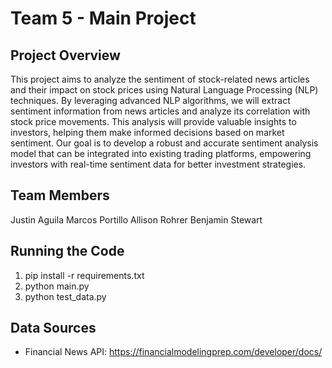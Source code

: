 # Team 5 - Main Project

## Project Overview
This project aims to analyze the sentiment of stock-related news articles and their impact on stock prices using Natural Language Processing (NLP) techniques. By leveraging advanced NLP algorithms, we will extract sentiment information from news articles and analyze its correlation with stock price movements. This analysis will provide valuable insights to investors, helping them make informed decisions based on market sentiment. Our goal is to develop a robust and accurate sentiment analysis model that can be integrated into existing trading platforms, empowering investors with real-time sentiment data for better investment strategies.

## Team Members
Justin Aguila
Marcos Portillo
Allison Rohrer
Benjamin Stewart

## Running the Code
1. pip install -r requirements.txt
2. python main.py
3. python test_data.py

## Data Sources
- Financial News API: https://financialmodelingprep.com/developer/docs/

